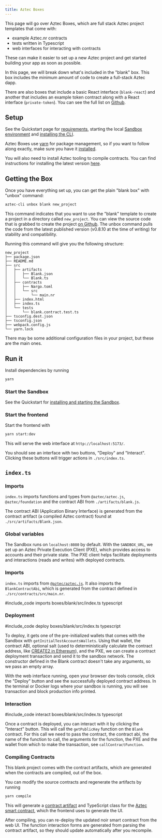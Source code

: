 ```yaml
---
title: Aztec Boxes
---
```


This page will go over Aztec Boxes, which are full stack Aztec project templates that come with:

- example Aztec.nr contracts
- tests written in Typescript
- web interfaces for interacting with contracts

These can make it easier to set up a new Aztec project and get started building your app as soon as possible.

In this page, we will break down what's included in the "blank" box. This box includes the minimum amount of code to create a full-stack Aztec dapp.

There are also boxes that include a basic React interface (`blank-react`) and another that includes an example token contract along with a React interface (`private-token`). You can see the full list on [Github](https://github.com/AztecProtocol/aztec-packages/tree/master/boxes).

## Setup

See the Quickstart page for [requirements](../getting_started/quickstart.md#requirements), starting the local [Sandbox environment](../getting_started/quickstart.md#sandbox-installation) and [installing the CLI](../getting_started/quickstart#cli-installation).

Aztec Boxes use [yarn](https://classic.yarnpkg.com/) for package management, so if you want to follow along exactly, make sure you have it [installed](https://classic.yarnpkg.com/en/docs/install).

You will also need to install Aztec tooling to compile contracts. You can find instructions for installing the latest version [here](../cli/sandbox-reference.md).

## Getting the Box

Once you have everything set up, you can get the plain "blank box" with "unbox" command:

```bash
aztec-cli unbox blank new_project
```

This command indicates that you want to use the "blank" template to create a project in a directory called `new_project`. You can view the source code that is grabbed to create the project [on Github](https://github.com/AztecProtocol/aztec-packages/tree/#include_aztec_version/boxes). The unbox command pulls the code from the latest published version (v0.8.10 at the time of writing) for stability and compatibility.

Running this command will give you the following structure:

```tree
new_project
├── package.json
├── README.md
├── src
│   ├── artifacts
│   │   ├── Blank.json
│   │   └── Blank.ts
│   ├── contracts
│   │   ├── Nargo.toml
│   │   └── src
│   │       └── main.nr
│   ├── index.html
│   ├── index.ts
│   └── tests
│       └── blank.contract.test.ts
├── tsconfig.dest.json
├── tsconfig.json
├── webpack.config.js
└── yarn.lock
```

There may be some additional configuration files in your project, but these are the main ones.

## Run it

Install dependencies by running

```bash
yarn
```

### Start the Sandbox

See the Quickstart for [installing and starting the Sandbox](../getting_started/quickstart.md#sandbox-installation).

### Start the frontend

Start the frontend with

```bash
yarn start:dev
```

This will serve the web interface at `http://localhost:5173/`.

You should see an interface with two buttons, "Deploy" and "Interact". Clicking these buttons will trigger actions in `./src/index.ts`.

## `index.ts`

### Imports

`index.ts` imports functions and types from `@aztec/aztec.js`, `@aztec/foundation` and the contract ABI from `./artifacts/blank.js`.

The contract ABI (Application Binary Interface) is generated from the contract artifact (a compiled Aztec contract) found at `./src/artifacts/Blank.json`.

### Global variables

The Sandbox runs on `localhost:8080` by default. With the `SANDBOX_URL`, we set up an Aztec Private Execution Client (PXE), which provides access to accounts and their private state. The PXE client helps facilitate deployments and interactions (reads and writes) with deployed contracts.

### Imports

`index.ts` imports from [`@aztec/aztec.js`](https://github.com/AztecProtocol/aztec-packages/tree/master/yarn-project/aztec.js). It also imports the `BlankContractAbi`, which is generated from the contract defined in `./src/contracts/src/main.nr`.

#include_code imports boxes/blank/src/index.ts typescript

### Deployment

#include_code deploy boxes/blank/src/index.ts typescript

To deploy, it gets one of the pre-initialized wallets that comes with the Sandbox with `getInitialTestAccountsWallets`. Using that wallet, the contract ABI, optional salt (used to deterministically calculate the contract address, like [CREATE2 in Ethereum](https://docs.openzeppelin.com/cli/2.8/deploying-with-create2)), and the PXE, we can create a contract deployment transaction and send it to the sandbox network. The constructor defined in the Blank contract doesn't take any arguments, so we pass an empty array.

With the web interface running, open your browser dev tools console, click the "Deploy" button and see the successfully deployed contract address. In the terminal or Docker logs where your sandbox is running, you will see transaction and block production info printed.

### Interaction

#include_code interact boxes/blank/src/index.ts typescript

Once a contract is deployed, you can interact with it by clicking the "Interact" button. This will call the `getPublicKey` function on the `Blank` contract. For this call we need to pass the contract, the contract abi, the name of the function to call, the arguments for the function, the PXE and the wallet from which to make the transaction, see `callContractFunction`.

### Compiling Contracts

This blank project comes with the contract artifacts, which are generated when the contracts are compiled, out of the box.

You can modify the source contracts and regenerate the artifacts by running

```bash
yarn compile
```

This will generate a [contract artifact](https://github.com/AztecProtocol/aztec-packages/blob/master/yarn-project/boxes/blank/src/artifacts/Blank.json) and TypeScript class for the [Aztec smart contract](https://github.com/AztecProtocol/aztec-packages/blob/master/yarn-project/boxes/blank/src/contracts/src/main.nr), which the frontend uses to generate the UI.

After compiling, you can re-deploy the updated noir smart contract from the web UI. The function interaction forms are generated from parsing the contract artifact, so they should update automatically after you recompile.
